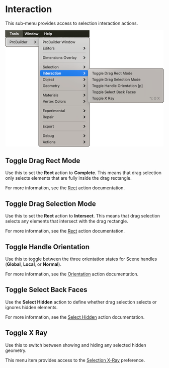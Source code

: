 # Interaction

This sub-menu provides access to selection interaction actions.

![Tools > ProBuilder > Interaction menu](images/menu-interaction.png)

## Toggle Drag Rect Mode

Use this to set the **Rect** action to **Complete**. This means that drag selection only selects elements that are fully inside the drag rectangle.

For more information, see the [Rect](Selection_Rect_Intersect.md) action documentation.

## Toggle Drag Selection Mode

Use this to set the **Rect** action to **Intersect**. This means that drag selection selects any elements that intersect with the drag rectangle.

For more information, see the [Rect](Selection_Rect_Intersect.md) action documentation.

## Toggle Handle Orientation

Use this to toggle between the three orientation states for Scene handles (__Global__, __Local__, or __Normal__).

For more information, see the [Orientation](HandleAlign.md) action documentation.

## Toggle Select Back Faces

Use the **Select Hidden** action to define whether drag selection selects or ignores hidden elements.  

For more information, see the [Select Hidden](Selection_SelectHidden.md) action documentation.

## Toggle X Ray

Use this to switch between showing and hiding any selected hidden geometry.

This menu item provides access to the [Selection X-Ray](preferences.md#sel-xray) preference.



